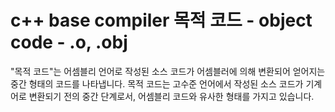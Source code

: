 # c++ base compiler 목적 코드 - object code - .o, .obj

"목적 코드"는 어셈블리 언어로 작성된 소스 코드가 어셈블러에 의해 변환되어 얻어지는 중간 형태의 코드를 나타냅니다. 목적 코드는 고수준 언어에서 작성된 소스 코드가 기계어로 변환되기 전의 중간 단계로서, 어셈블리 코드와 유사한 형태를 가지고 있습니다.
